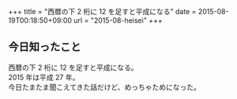 +++
title = "西暦の下 2 桁に 12 を足すと平成になる"
date = 2015-08-19T00:18:50+09:00
url = "2015-08-heisei"
+++

## 今日知ったこと

西暦の下 2 桁に 12 を足すと平成になる。  
2015 年は平成 27 年。  
今日たまたま聞こえてきた話だけど、めっちゃためになった。

